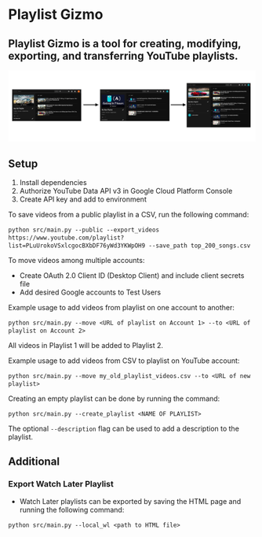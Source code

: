# Playlist Gizmo 
## Playlist Gizmo is a tool for creating, modifying, exporting, and transferring YouTube playlists.

![](Screen%20Shot%202021-03-07%20at%2011.04.23%20PM.png)

## Setup
1. Install dependencies
2. Authorize YouTube Data API v3 in Google Cloud Platform Console 
3. Create API key and add to environment

To save videos from a public playlist in a CSV, run the following command:
```
python src/main.py --public --export_videos https://www.youtube.com/playlist?list=PLuUrokoVSxlcgocBXbDF76yWd3YKWpOH9 --save_path top_200_songs.csv
```

To move videos among multiple accounts:
* Create OAuth 2.0 Client ID (Desktop Client) and include client secrets file
* Add desired Google accounts to Test Users

Example usage to add videos from playlist on one account to another:
```
python src/main.py --move <URL of playlist on Account 1> --to <URL of playlist on Account 2>
```
All videos in Playlist 1 will be added to Playlist 2.


Example usage to add videos from CSV to playlist on YouTube account:
```
python src/main.py --move my_old_playlist_videos.csv --to <URL of new playlist>
```

Creating an empty playlist can be done by running the command:
```
python src/main.py --create_playlist <NAME OF PLAYLIST>
```
The optional `--description` flag can be used to add a description to the playlist.

## Additional
### Export Watch Later Playlist
* Watch Later playlists can be exported by saving the HTML page and running the following command:
```
python src/main.py --local_wl <path to HTML file>
```
